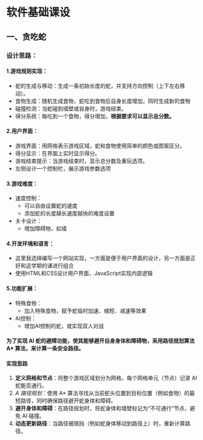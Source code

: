 # 软件基础课设
## 一、贪吃蛇
### 设计思路：

#### 1.游戏规则实现：

- 蛇的生成与移动：生成一条初始长度的蛇，并支持方向控制（上下左右移动）。
- 食物生成：随机生成食物，蛇吃到食物后自身长度增加，同时生成新的食物
- 碰撞检测：当蛇碰到墙壁或自身时，游戏结束。
- 得分系统：每吃到一个食物，得分增加，**根据要求可以显示总分数。**

#### 2.用户界面：

- 游戏界面：用网格表示游戏区域，蛇和食物使用简单的颜色或图案区分。
- 得分显示：在界面上实时显示得分。
- 游戏结束提示：当游戏结束时，显示总分数及重玩选项。
- 左侧设计一个控制栏，展示游戏参数选项

#### 3.游戏难度：

- 速度控制：
    - 可以自由设置蛇的速度
    - 添加蛇的长度越长速度越快的难度设置
- 关卡设计：
    - 增加障碍物，如墙

#### 4.开发环境和语言：

- 这里我选择编写一个网站实现，一方面是便于用户界面的设计，另一方面是正好和这学期的课进行组合
- 使用HTML和CSS设计用户界面，JavaScript实现内部逻辑

#### 5.功能扩展：

- 特殊食物：
    - 加入特殊食物，赋予蛇临时加速、缩短、减速等效果
- AI控制：
    - 增加AI控制的蛇，或实现双人对战

#### 为了实现 AI 蛇的避障功能，使其能够避开自身身体和障碍物，采用路径规划算法 A* 算法，来计算一条安全路径。

#### 实现思路

1. **定义网格和节点**：将整个游戏区域划分为网格，每个网格单元（节点）记录 AI 蛇能否通行。
2. *A 路径规划*：使用 A* 算法寻找从当前蛇头位置到目标位置（例如食物）的最短路径，同时确保路径避开蛇身体和障碍。
3. **避开身体和障碍**：在路径规划时，将蛇身体和墙壁标记为“不可通行”节点，避免 AI 碰撞。
4. **动态更新路径**：当路径被阻挡（例如蛇身体移动到路径上）时，重新计算路径。
